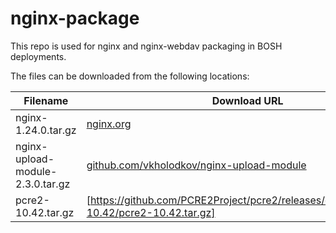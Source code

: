 nginx-package
============
This repo is used for nginx and nginx-webdav packaging in BOSH deployments.

The files can be downloaded from the following locations:

| Filename                         | Download URL                                                                                                     |
|----------------------------------|------------------------------------------------------------------------------------------------------------------|
| nginx-1.24.0.tar.gz              | [nginx.org](http://nginx.org/download/nginx-1.24.0.tar.gz)                                                       |
| nginx-upload-module-2.3.0.tar.gz | [github.com/vkholodkov/nginx-upload-module](https://github.com/fdintino/nginx-upload-module/archive/2.3.0.tar.gz) 
| pcre2-10.42.tar.gz | [https://github.com/PCRE2Project/pcre2/releases/download/pcre2-10.42/pcre2-10.42.tar.gz]                         |
